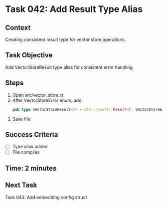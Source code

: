 # Task 042: Add Result Type Alias

## Context
Creating consistent result type for vector store operations.

## Task Objective
Add VectorStoreResult<T> type alias for consistent error handling.

## Steps
1. Open src/vector_store.rs
2. After VectorStoreError enum, add:
   ```rust
   pub type VectorStoreResult<T> = std::result::Result<T, VectorStoreError>;
   ```
3. Save file

## Success Criteria
- [ ] Type alias added
- [ ] File compiles

## Time: 2 minutes

## Next Task
Task 043: Add embedding config struct